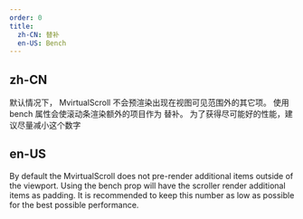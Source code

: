 ```yaml
---
order: 0
title:
  zh-CN: 替补
  en-US: Bench
---
```


## zh-CN

默认情况下， MvirtualScroll 不会预渲染出现在视图可见范围外的其它项。 使用 bench 属性会使滚动条渲染额外的项目作为 替补。 为了获得尽可能好的性能，建议尽量减小这个数字

## en-US

By default the MvirtualScroll does not pre-render additional items outside of the viewport. Using the bench prop will have the scroller render additional items as padding. It is recommended to keep this number as low as possible for the best possible performance. 
